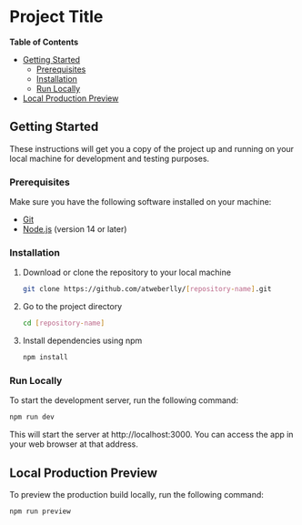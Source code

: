 # Project Title

**Table of Contents**

- [Getting Started](#getting-started)
  - [Prerequisites](#prerequisites)
  - [Installation](#installation)
  - [Run Locally](#run-locally)
- [Local Production Preview](#local-production-preview)

## Getting Started

These instructions will get you a copy of the project up and running on your local machine for development and testing purposes.

### Prerequisites

Make sure you have the following software installed on your machine:

- [Git](https://git-scm.com)
- [Node.js](https://nodejs.org/en) (version 14 or later)

### Installation

1. Download or clone the repository to your local machine

   ```bash
   git clone https://github.com/atweberlly/[repository-name].git
   ```

2. Go to the project directory

   ```bash
   cd [repository-name]
   ```

3. Install dependencies using npm

   ```bash
   npm install
   ```

### Run Locally

To start the development server, run the following command:

```bash
npm run dev
```

This will start the server at http://localhost:3000. You can access the app in your web browser at that address.

## Local Production Preview

To preview the production build locally, run the following command:

```bash
npm run preview
```
